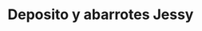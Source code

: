 ---
title: "Deposito y abarrotes Jessy"
url: /garcia/deposito-y-abarrotes-jessy/
shop: cervecería
---